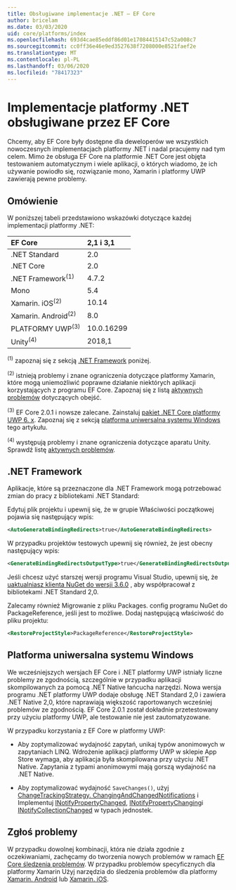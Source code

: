 ```yaml
---
title: Obsługiwane implementacje .NET — EF Core
author: bricelam
ms.date: 03/03/2020
uid: core/platforms/index
ms.openlocfilehash: 693d4cae85eddf86d01e17084415147c52a008c7
ms.sourcegitcommit: cc0ff36e46e9ed3527638f7208000e8521faef2e
ms.translationtype: MT
ms.contentlocale: pl-PL
ms.lasthandoff: 03/06/2020
ms.locfileid: "78417323"
---
```

# <a name="net-implementations-supported-by-ef-core"></a>Implementacje platformy .NET obsługiwane przez EF Core

Chcemy, aby EF Core były dostępne dla deweloperów we wszystkich nowoczesnych implementacjach platformy .NET i nadal pracujemy nad tym celem. Mimo że obsługa EF Core na platformie .NET Core jest objęta testowaniem automatycznym i wiele aplikacji, o których wiadomo, że ich używanie powiodło się, rozwiązanie mono, Xamarin i platformy UWP zawierają pewne problemy.

## <a name="overview"></a>Omówienie

W poniższej tabeli przedstawiono wskazówki dotyczące każdej implementacji platformy .NET:

| EF Core                       | 2,1 i 3,1 |
|:------------------------------|:------------|
| .NET Standard                 | 2.0         |
| .NET Core                     | 2.0         |
| .NET Framework<sup>(1)</sup>  | 4.7.2       |
| Mono                          | 5.4         |
| Xamarin. iOS<sup>(2)</sup>     | 10.14       |
| Xamarin. Android<sup>(2)</sup> | 8.0         |
| PLATFORMY UWP<sup>(3)</sup>             | 10.0.16299  |
| Unity<sup>(4)</sup>           | 2018,1      |

<sup>(1)</sup> zapoznaj się z sekcją [.NET Framework](#net-framework) poniżej.

<sup>(2)</sup> istnieją problemy i znane ograniczenia dotyczące platformy Xamarin, które mogą uniemożliwić poprawne działanie niektórych aplikacji korzystających z programu EF Core. Zapoznaj się z listą [aktywnych problemów](https://github.com/aspnet/entityframeworkCore/issues?q=is%3Aopen+is%3Aissue+label%3Aarea-xamarin) dotyczących obejść.

<sup>(3)</sup> EF Core 2.0.1 i nowsze zalecane. Zainstaluj [pakiet .NET Core platformy UWP 6. x](https://www.nuget.org/packages/Microsoft.NETCore.UniversalWindowsPlatform/). Zapoznaj się z sekcją [platforma uniwersalna systemu Windows](#universal-windows-platform) tego artykułu.

<sup>(4)</sup> występują problemy i znane ograniczenia dotyczące aparatu Unity. Sprawdź listę [aktywnych problemów](https://github.com/aspnet/entityframeworkCore/issues?q=is%3Aopen+is%3Aissue+label%3Aarea-unity).

## <a name="net-framework"></a>.NET Framework

Aplikacje, które są przeznaczone dla .NET Framework mogą potrzebować zmian do pracy z bibliotekami .NET Standard:

Edytuj plik projektu i upewnij się, że w grupie Właściwości początkowej pojawia się następujący wpis:

``` xml
<AutoGenerateBindingRedirects>true</AutoGenerateBindingRedirects>
```

W przypadku projektów testowych upewnij się również, że jest obecny następujący wpis:

``` xml
<GenerateBindingRedirectsOutputType>true</GenerateBindingRedirectsOutputType>
```

Jeśli chcesz użyć starszej wersji programu Visual Studio, upewnij się, że [uaktualniasz klienta NuGet do wersji 3.6.0](https://www.nuget.org/downloads) , aby współpracował z bibliotekami .NET Standard 2,0.

Zalecamy również Migrowanie z pliku Packages. config programu NuGet do PackageReference, jeśli jest to możliwe. Dodaj następującą właściwość do pliku projektu:

``` xml
<RestoreProjectStyle>PackageReference</RestoreProjectStyle>
```

## <a name="universal-windows-platform"></a>Platforma uniwersalna systemu Windows

We wcześniejszych wersjach EF Core i .NET platformy UWP istniały liczne problemy ze zgodnością, szczególnie w przypadku aplikacji skompilowanych za pomocą .NET Native łańcucha narzędzi. Nowa wersja programu .NET platformy UWP dodaje obsługę .NET Standard 2,0 i zawiera .NET Native 2,0, które naprawiają większość raportowanych wcześniej problemów ze zgodnością. EF Core 2.0.1 został dokładnie przetestowany przy użyciu platformy UWP, ale testowanie nie jest zautomatyzowane.

W przypadku korzystania z EF Core w platformy UWP:

* Aby zoptymalizować wydajność zapytań, unikaj typów anonimowych w zapytaniach LINQ. Wdrożenie aplikacji platformy UWP w sklepie App Store wymaga, aby aplikacja była skompilowana przy użyciu .NET Native. Zapytania z typami anonimowymi mają gorszą wydajność na .NET Native.

* Aby zoptymalizować wydajność `SaveChanges()`, użyj [ChangeTrackingStrategy. ChangingAndChangedNotifications](/dotnet/api/microsoft.entityframeworkcore.changetrackingstrategy) i Implementuj [INotifyPropertyChanged](https://msdn.microsoft.com/library/system.componentmodel.inotifypropertychanged.aspx), [INotifyPropertyChanging](https://msdn.microsoft.com/library/system.componentmodel.inotifypropertychanging.aspx)i [INotifyCollectionChanged](https://msdn.microsoft.com/library/system.collections.specialized.inotifycollectionchanged.aspx) w typach jednostek.

## <a name="report-issues"></a>Zgłoś problemy

W przypadku dowolnej kombinacji, która nie działa zgodnie z oczekiwaniami, zachęcamy do tworzenia nowych problemów w ramach [EF Core śledzenia problemów](https://github.com/aspnet/entityframeworkcore/issues/new). W przypadku problemów specyficznych dla platformy Xamarin Użyj narzędzia do śledzenia problemów dla platformy [Xamarin. Android](https://github.com/xamarin/xamarin-android/issues/new) lub [Xamarin. iOS](https://github.com/xamarin/xamarin-macios/issues/new).
